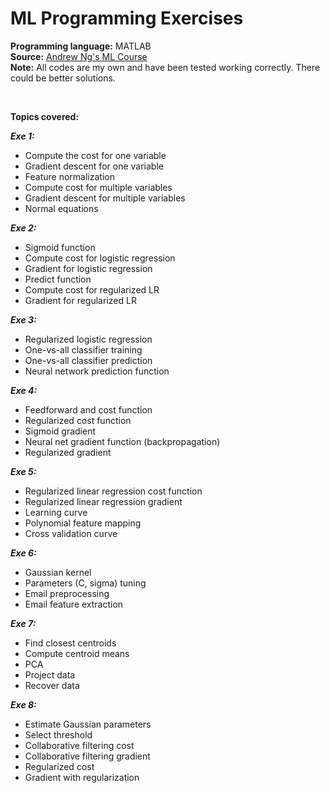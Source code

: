 # ML Programming Exercises <br />

**Programming language:** MATLAB <br />
**Source:** [Andrew Ng's ML Course](https://www.coursera.org/learn/machine-learning/home/welcome) <br />
**Note:** All codes are my own and have been tested working correctly. There could be better solutions. <br />

<br />

**Topics covered:** <br />

**_Exe 1:_**
- Compute the cost for one variable 
- Gradient descent for one variable 
- Feature normalization 
- Compute cost for multiple variables 
- Gradient descent for multiple variables
- Normal equations 

**_Exe 2:_**
- Sigmoid function
- Compute cost for logistic regression
- Gradient for logistic regression
- Predict function
- Compute cost for regularized LR
- Gradient for regularized LR

**_Exe 3:_**
- Regularized logistic regression
- One-vs-all classifier training 
- One-vs-all classifier prediction 
- Neural network prediction function 

**_Exe 4:_**
- Feedforward and cost function
- Regularized cost function 
- Sigmoid gradient 
- Neural net gradient function (backpropagation)
- Regularized gradient 

**_Exe 5:_**
- Regularized linear regression cost function 
- Regularized linear regression gradient 
- Learning curve 
- Polynomial feature mapping 
- Cross validation curve 

**_Exe 6:_**
- Gaussian kernel
- Parameters (C, sigma) tuning
- Email preprocessing 
- Email feature extraction 

**_Exe 7:_**
- Find closest centroids
- Compute centroid means 
- PCA
- Project data 
- Recover data 

**_Exe 8:_**
- Estimate Gaussian parameters 
- Select threshold 
- Collaborative filtering cost 
- Collaborative filtering gradient 
- Regularized cost 
- Gradient with regularization 

